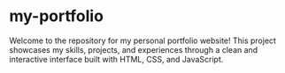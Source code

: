 # my-portfolio
Welcome to the repository for my personal portfolio website! This project showcases my skills, projects, and experiences through a clean and interactive interface built with HTML, CSS, and JavaScript.
